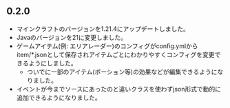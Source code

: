 ## 0.2.0
- マインクラフトのバージョンを1.21.4にアップデートしました。
- Javaのバージョンを21に変更しました。
- ゲームアイテム(例: エリアレーダー)のコンフィグがconfig.ymlからitem/*.jsonとして保存されアイテムごとにわかりやすくコンフィグを変更できるようにしました。
  - ついでに一部のアイテム(ポーション等)の効果などが編集できるようになりました。
- イベントが今までソースにあったのと違いクラスを使わずjson形式で動的に追加できるようになりました。